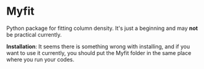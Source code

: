 # Myfit
Python package for fitting column density.
It's just a beginning and may **not** be practical currently. 

**Installation**: It seems there is something wrong with installing, and if you want to use it currently, you should put the Myfit folder in the same place where you run your codes.
